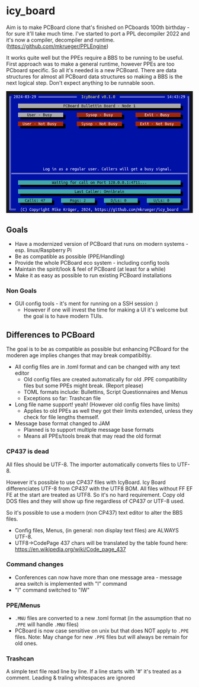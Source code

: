 # icy_board

Aim is to make PCBoard clone that's finished on PCboards 100th birthday - for sure it'll take much time.
I've started to port a PPL decompiler 2022 and it's now a compiler, decompiler and runtime.
(https://github.com/mkrueger/PPLEngine)

It works quite well but the PPEs require a BBS to be running to be useful. First approach was to make a general runtime, however PPEs are too PCboard specific.
So all it's needed is a new PCBoard.
There are data structures for almost all PCBoard data structures so making a BBS is the next logical step. Don't expect anything to be runnable soon.

![Login screen](assets/login_screen.png?raw=true "Login screen")

## Goals

* Have a modernized version of PCBoard that runs on modern systems - esp. linux/Raspberry Pi
* Be as compatible as possible (PPE/Handling)
* Provide the whole PCBoard eco system - including config tools
* Maintain the spirit/look & feel of PCBoard (at least for a while)
* Make it as easy as possible to run existing PCBoard installations

### Non Goals

* GUI config tools - it's ment for running on a SSH session :)
  * However if one will invest the time for making a UI it's welcome but the goal is to have modern TUIs.

## Differences to PCBoard

The goal is to be as compatible as possible but enhancing PCBoard for the moderen age implies changes that may break compatibiltiy.

* All config files are in .toml format and can be changed with any text editor
  * Old config files are created automatically for old .PPE compatibility files but some PPEs might break. (Report please)
  * TOML formats include: Bullettins, Script Questionnaires and Menus
  * Exceptions so far: Trashcan file 
* Long file name support! yeah! (However old config files have limits)
  * Applies to old PPEs as well they got their limits extended, unless they check for file lengths themself.
* Message base format changed to JAM
  * Planned is to support multiple message base formats
  * Means all PPEs/tools break that may read the old format

### CP437 is dead

All files should be UTF-8. The importer automatically converts files to UTF-8.

However it's possible to use CP437 files with IcyBoard. Icy Board differenciates UTF-8 from CP437 with the UTF8 BOM.
All files without  FF EF FE at the start are treated as UTF8. So it's no hard requirement. Copy old DOS files and they will show up fine regardless of CP437 or UTF-8 used.

So it's possible to use a modern (non CP437) text editor to alter the BBS files.

* Config files, Menus, (in general: non display text files) are ALWAYS UTF-8.
* UTF8->CodePage 437 chars will be translated by the table found here: <https://en.wikipedia.org/wiki/Code_page_437>
  
### Command changes

* Conferences can now have more than one message area - message area switch is implemented with "I" command
* "I" command switched to "IW"

### PPE/Menus

* `.MNU` files are converted to a new .toml format (in the assumption that no `.PPE` will handle `.MNU` files)
* PCBoard is now case sensitive on unix but that does NOT apply to `.PPE` files. Note: May change for new `.PPE` files but will always be remain for old ones.

### Trashcan

A simple text file read line by line. If a line starts with '#' it's treated as a comment.
Leading & traling whitespaces are ignored

